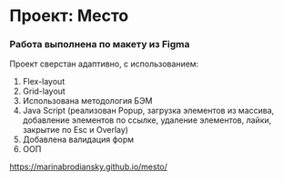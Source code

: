 # Проект: Место

### Работа выполнена по макету из Figma

Проект сверстан адаптивно, с использованием:
1.	Flex-layout
2.	Grid-layout
3.	Использована методология БЭМ
4.	Java Script (реализован Popup, загрузка элементов из массива, добавление элементов по ссылке, удаление элементов, лайки, закрытие по Esc и Overlay)
5.  Добавлена валидация форм
6.  ООП


https://marinabrodiansky.github.io/mesto/
